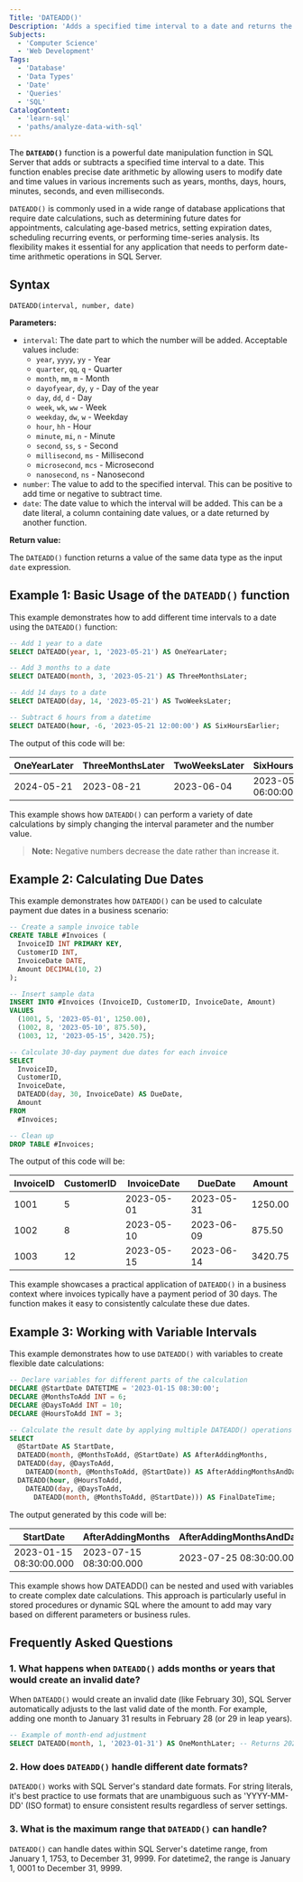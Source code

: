 ```yaml
---
Title: 'DATEADD()'
Description: 'Adds a specified time interval to a date and returns the modified date.'
Subjects:
  - 'Computer Science'
  - 'Web Development'
Tags:
  - 'Database'
  - 'Data Types'
  - 'Date'
  - 'Queries'
  - 'SQL'
CatalogContent:
  - 'learn-sql'
  - 'paths/analyze-data-with-sql'
---
```


The **`DATEADD()`** function is a powerful date manipulation function in SQL Server that adds or subtracts a specified time interval to a date. This function enables precise date arithmetic by allowing users to modify date and time values in various increments such as years, months, days, hours, minutes, seconds, and even milliseconds.

`DATEADD()` is commonly used in a wide range of database applications that require date calculations, such as determining future dates for appointments, calculating age-based metrics, setting expiration dates, scheduling recurring events, or performing time-series analysis. Its flexibility makes it essential for any application that needs to perform date-time arithmetic operations in SQL Server.

## Syntax

```pseudo
DATEADD(interval, number, date)
```

**Parameters:**

- `interval`: The date part to which the number will be added. Acceptable values include:
  - `year`, `yyyy`, `yy` - Year
  - `quarter`, `qq`, `q` - Quarter
  - `month`, `mm`, `m` - Month
  - `dayofyear`, `dy`, `y` - Day of the year
  - `day`, `dd`, `d` - Day
  - `week`, `wk`, `ww` - Week
  - `weekday`, `dw`, `w` - Weekday
  - `hour`, `hh` - Hour
  - `minute`, `mi`, `n` - Minute
  - `second`, `ss`, `s` - Second
  - `millisecond`, `ms` - Millisecond
  - `microsecond`, `mcs` - Microsecond
  - `nanosecond`, `ns` - Nanosecond
- `number`: The value to add to the specified interval. This can be positive to add time or negative to subtract time.
- `date`: The date value to which the interval will be added. This can be a date literal, a column containing date values, or a date returned by another function.

**Return value:**

The `DATEADD()` function returns a value of the same data type as the input `date` expression.

## Example 1: Basic Usage of the `DATEADD()` function

This example demonstrates how to add different time intervals to a date using the `DATEADD()` function:

```sql
-- Add 1 year to a date
SELECT DATEADD(year, 1, '2023-05-21') AS OneYearLater;

-- Add 3 months to a date
SELECT DATEADD(month, 3, '2023-05-21') AS ThreeMonthsLater;

-- Add 14 days to a date
SELECT DATEADD(day, 14, '2023-05-21') AS TwoWeeksLater;

-- Subtract 6 hours from a datetime
SELECT DATEADD(hour, -6, '2023-05-21 12:00:00') AS SixHoursEarlier;
```

The output of this code will be:

| OneYearLater | ThreeMonthsLater | TwoWeeksLater | SixHoursEarlier         |
| ------------ | ---------------- | ------------- | ----------------------- |
| 2024-05-21   | 2023-08-21       | 2023-06-04    | 2023-05-21 06:00:00.000 |

This example shows how `DATEADD()` can perform a variety of date calculations by simply changing the interval parameter and the number value. 

>**Note:**  Negative numbers decrease the date rather than increase it.

## Example 2: Calculating Due Dates

This example demonstrates how `DATEADD()` can be used to calculate payment due dates in a business scenario:

```sql
-- Create a sample invoice table
CREATE TABLE #Invoices (
  InvoiceID INT PRIMARY KEY,
  CustomerID INT,
  InvoiceDate DATE,
  Amount DECIMAL(10, 2)
);

-- Insert sample data
INSERT INTO #Invoices (InvoiceID, CustomerID, InvoiceDate, Amount)
VALUES
  (1001, 5, '2023-05-01', 1250.00),
  (1002, 8, '2023-05-10', 875.50),
  (1003, 12, '2023-05-15', 3420.75);

-- Calculate 30-day payment due dates for each invoice
SELECT
  InvoiceID,
  CustomerID,
  InvoiceDate,
  DATEADD(day, 30, InvoiceDate) AS DueDate,
  Amount
FROM
  #Invoices;

-- Clean up
DROP TABLE #Invoices;
```

The output of this code will be:

| InvoiceID | CustomerID | InvoiceDate | DueDate    | Amount  |
| --------- | ---------- | ----------- | ---------- | ------- |
| 1001      | 5          | 2023-05-01  | 2023-05-31 | 1250.00 |
| 1002      | 8          | 2023-05-10  | 2023-06-09 | 875.50  |
| 1003      | 12         | 2023-05-15  | 2023-06-14 | 3420.75 |

This example showcases a practical application of `DATEADD()` in a business context where invoices typically have a payment period of 30 days. The function makes it easy to consistently calculate these due dates.

## Example 3: Working with Variable Intervals

This example demonstrates how to use `DATEADD()` with variables to create flexible date calculations:

```sql
-- Declare variables for different parts of the calculation
DECLARE @StartDate DATETIME = '2023-01-15 08:30:00';
DECLARE @MonthsToAdd INT = 6;
DECLARE @DaysToAdd INT = 10;
DECLARE @HoursToAdd INT = 3;

-- Calculate the result date by applying multiple DATEADD() operations
SELECT
  @StartDate AS StartDate,
  DATEADD(month, @MonthsToAdd, @StartDate) AS AfterAddingMonths,
  DATEADD(day, @DaysToAdd,
    DATEADD(month, @MonthsToAdd, @StartDate)) AS AfterAddingMonthsAndDays,
  DATEADD(hour, @HoursToAdd,
    DATEADD(day, @DaysToAdd,
      DATEADD(month, @MonthsToAdd, @StartDate))) AS FinalDateTime;
```

The output generated by this code will be:

| StartDate               | AfterAddingMonths       | AfterAddingMonthsAndDays | FinalDateTime           |
| ----------------------- | ----------------------- | ------------------------ | ----------------------- |
| 2023-01-15 08:30:00.000 | 2023-07-15 08:30:00.000 | 2023-07-25 08:30:00.000  | 2023-07-25 11:30:00.000 |

This example shows how DATEADD() can be nested and used with variables to create complex date calculations. This approach is particularly useful in stored procedures or dynamic SQL where the amount to add may vary based on different parameters or business rules.

## Frequently Asked Questions

### 1. What happens when `DATEADD()` adds months or years that would create an invalid date?

When `DATEADD()` would create an invalid date (like February 30), SQL Server automatically adjusts to the last valid date of the month. For example, adding one month to January 31 results in February 28 (or 29 in leap years).

```sql
-- Example of month-end adjustment
SELECT DATEADD(month, 1, '2023-01-31') AS OneMonthLater; -- Returns 2023-02-28
```

### 2. How does `DATEADD()` handle different date formats?

`DATEADD()` works with SQL Server's standard date formats. For string literals, it's best practice to use formats that are unambiguous such as 'YYYY-MM-DD' (ISO format) to ensure consistent results regardless of server settings.

### 3. What is the maximum range that `DATEADD()` can handle?

`DATEADD()` can handle dates within SQL Server's datetime range, from January 1, 1753, to December 31, 9999. For datetime2, the range is January 1, 0001 to December 31, 9999.
